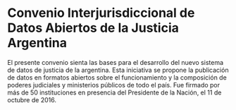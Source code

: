 Convenio Interjurisdiccional de Datos Abiertos de la Justicia Argentina
=======================================================================

El presente convenio sienta las bases para el desarrollo del nuevo sistema de datos de justicia de la argentina. Esta iniciativa se propone la publicación de datos en formatos abiertos sobre el funcionamiento y la composición de poderes judiciales y ministerios públicos de todo el país. Fue firmado por más de 50 instituciones en presencia del Presidente de la Nación, el 11 de octubre  de 2016.
